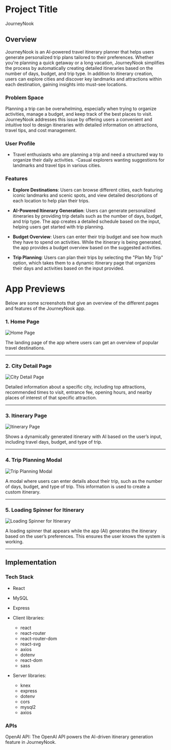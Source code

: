 # Project Title
JourneyNook

## Overview

JourneyNook is an AI-powered travel itinerary planner that helps users generate personalized trip plans tailored to their preferences. Whether you're planning a quick getaway or a long vacation, JourneyNook simplifies the process by automatically creating detailed itineraries based on the number of days, budget, and trip type. In addition to itinerary creation, users can explore cities and discover key landmarks and attractions within each destination, gaining insights into must-see locations.

### Problem Space

Planning a trip can be overwhelming, especially when trying to organize activities, manage a budget, and keep track of the best places to visit. JourneyNook addresses this issue by offering users a convenient and intuitive tool to design itineraries with detailed information on attractions, travel tips, and cost management.

### User Profile

- Travel enthusiasts who are planning a trip and need a structured way to organize their daily activities.
-Casual explorers wanting suggestions for landmarks and travel tips in various cities.

### Features

- **Explore Destinations**: Users can browse different cities, each featuring iconic landmarks and scenic spots, and view detailed descriptions of each location to help plan their trips.

- **AI-Powered Itinerary Generation**: Users can generate personalized itineraries by providing trip details such as the number of days, budget, and trip type. The app creates a detailed schedule based on the input, helping users get started with trip planning.

- **Budget Overview**: Users can enter their trip budget and see how much they have to spend on activities. While the itinerary is being generated, the app provides a budget overview based on the suggested activities.

- **Trip Planning**: Users can plan their trips by selecting the "Plan My Trip" option, which takes them to a dynamic itinerary page that organizes their days and activities based on the input provided.


# App Previews

Below are some screenshots that give an overview of the different pages and features of the JourneyNook app.

### 1. Home Page
![Home Page](./public/app-previews/home-page.png)

The landing page of the app where users can get an overview of popular travel destinations.

---

### 2. City Detail Page
![City Detail Page](./public/app-previews/city-detail-page.png)

Detailed information about a specific city, including top attractions, recommended times to visit, entrance fee, opening hours, and nearby places of interest of that specific attraction.

---

### 3. Itinerary Page
![Itinerary Page](./public/app-previews/itinerary-page.png)

Shows a dynamically generated itinerary with AI based on the user’s input, including travel days, budget, and type of trip.

---

### 4. Trip Planning Modal
![Trip Planning Modal](./public/app-previews/trip-planning-modal.png)

A modal where users can enter details about their trip, such as the number of days, budget, and type of trip. This information is used to create a custom itinerary.

---

### 5. Loading Spinner for Itinerary
![Loading Spinner for Itinerary](./public/app-previews/loading-spinner-for-Itinerary.png)

A loading spinner that appears while the app (AI) generates the itinerary based on the user’s preferences. This ensures the user knows the system is working.

---

## Implementation

### Tech Stack
- React
- MySQL
- Express
- Client libraries: 
    - react
    - react-router
    - react-router-dom
    - react-svg 
    - axios
    - dotenv
    - react-dom
    - sass

- Server libraries:
    - knex
    - express
    - dotenv
    - cors
    - mysql2
    - axios

### APIs
OpenAI API: The OpenAI API powers the AI-driven itinerary generation feature in JourneyNook.

